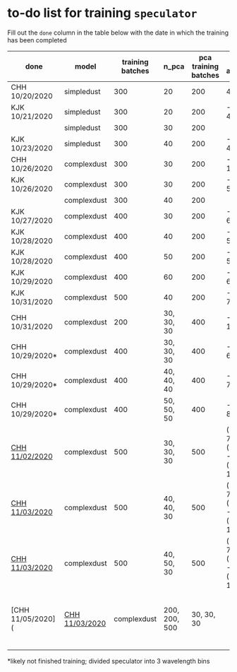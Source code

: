 # to-do list for training `speculator`

Fill out the `done` column in the table below with the date in which the training has been completed

| done | model       | training batches | n_pca | pca training batches | 99% accuracy | dPCA plot |
| ---- | ----------- | ------- | ----- | ------------------------ | ------------ |---|
| CHH 10/20/2020     | simpledust  | 300     | 20    | 200                      |   4%           | |
| KJK 10/21/2020     | simpledust  | 300     | 20    | 200                      |   -4.0%, 4.5%           | |
|      | simpledust  | 300     | 30    | 200                      |              ||
| KJK 10/23/2020     | simpledust  | 300     | 40    | 200                      |   -4.8%, 4.6%           | |
| CHH 10/26/2020     | complexdust | 300     | 30    | 200                      |   -8.7%, 10%            | |
| KJK 10/26/2020     | complexdust | 300     | 30    | 200                      |   -4.8%, 5.5%            | [link](https://github.com/kgb0255/GQPMC_v4_JAMES/blob/9eb748d6336746b93b2024f0e33f4cd9932a6b4e/dPCA_plots/complexdust.pca_30.batch_0_299.dfrac.pdf)|
|      | complexdust | 300     | 40    | 200                      |              ||
| KJK 10/27/2020     | complexdust | 400     | 30    | 200                      |   -5.7%, 6.8%             | [link](https://github.com/kgb0255/GQPMC_v4_JAMES/blob/9eb748d6336746b93b2024f0e33f4cd9932a6b4e/dPCA_plots/complexdust.pca_30.batch_0_399.dfrac.pdf)|
| KJK 10/28/2020     | complexdust | 400     | 40    | 200                      |   -5.4%, 5.5%             | [link](https://github.com/kgb0255/GQPMC_v4_JAMES/blob/9eb748d6336746b93b2024f0e33f4cd9932a6b4e/dPCA_plots/complexdust.pca_40.batch_0_399.dfrac.pdf)|
| KJK 10/28/2020     | complexdust | 400     | 50    | 200                      |   -4.6%, 5.2%             | [link](https://github.com/kgb0255/GQPMC_v4_JAMES/blob/9eb748d6336746b93b2024f0e33f4cd9932a6b4e/dPCA_plots/complexdust.pca_50.batch_0_399.dfrac.pdf)|
| KJK 10/29/2020     | complexdust | 400     | 60    | 200                      |   -4.9%, 6.0%             | [link](https://github.com/kgb0255/GQPMC_v4_JAMES/blob/9eb748d6336746b93b2024f0e33f4cd9932a6b4e/dPCA_plots/complexdust.pca_60.batch_0_399.dfrac.pdf)|
| KJK 10/31/2020     | complexdust | 500     | 40    | 200                      |   -5.6%, 7.0%             | [link](https://github.com/kgb0255/GQPMC_v4_JAMES/blob/9eb748d6336746b93b2024f0e33f4cd9932a6b4e/dPCA_plots/complexdust.pca_40.batch_0_499.dfrac.pdf)|
| CHH 10/31/2020     | complexdust | 200     | 30, 30, 30 | 400 | -10%, 10% | |
| CHH 10/29/2020*     | complexdust | 400     | 30, 30, 30 | 400 | -10%, 6% | |
| CHH 10/29/2020*     | complexdust | 400     | 40, 40, 40 | 400 | -10%, 7.5% | |
| CHH 10/29/2020*     | complexdust | 400     | 50, 50, 50 | 400 | -10%, 8% | |
| [CHH 11/02/2020](https://github.com/changhoonhahn/gqp_mc/blob/aa20b7223c8fab5a6ccd654a7c2e7257dd245739/nb/validate_trained_desi_complexdust_speculator_wavebins.ipynb)      | complexdust | 500     | 30, 30, 30 | 500 | (-7.5%, 7%), (-1.8%, -1.8%), (<-1%, 1%) | |
| [CHH 11/03/2020](https://github.com/changhoonhahn/gqp_mc/blob/de0ebadce064876c7054bea4006a47136c49a3c5/nb/validate_trained_desi_complexdust_speculator_wavebins.ipynb)      | complexdust | 500     | 40, 40, 30 | 500 | (-8%, 7.5%), (-1.5%, -1.5%), (<-1%, 1%) | |
| [CHH 11/03/2020](https://github.com/changhoonhahn/gqp_mc/blob/acf8b79e0a7f82969e6df63604b660b2de9abf4e/nb/validate_trained_desi_complexdust_speculator_wavebins.ipynb)      | complexdust | 500     | 40, 50, 30 | 500 | (-8%, 7.5%), (-2.%, -2.%), (<-1%, 1%) | |
| [CHH 11/05/2020](| [CHH 11/03/2020](https://github.com/changhoonhahn/gqp_mc/blob/acf8b79e0a7f82969e6df63604b660b2de9abf4e/nb/validate_trained_desi_complexdust_speculator_wavebins.ipynb)      | complexdust | 200, 200, 500     | 30, 30, 30 |  | (-5%, 4%), (-1.%, 1.%), (<-1%, 1%) | |)      | complexdust | 500     | 40, 50, 30 | 500 | (-8%, 7.5%), (-2.%, -2.%), (<-1%, 1%) | |
|      |             |         |       |                          |              | |

*likely not finished training; divided speculator into 3 wavelength bins

